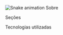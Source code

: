 ![Snake animation](https://github.com/welsondutra/welsondutra/blob/output/github-contribution-grid-snake.svg)
Sobre

Seções

Tecnologias utilizadas
